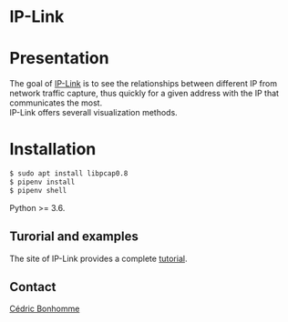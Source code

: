 IP-Link
=======

# Presentation

The goal of [IP-Link](https://gitlab.com/cedric/ip-link)
is to see the relationships between different IP from network traffic capture,
thus quickly for a given address with the IP that communicates the most.  
IP-Link offers severall visualization methods.


# Installation

```bash
$ sudo apt install libpcap0.8
$ pipenv install
$ pipenv shell
```

Python >= 3.6.


Turorial and examples
---------------------

The site of IP-Link provides a complete [tutorial](https://ip-link.readthedocs.io/en/latest/tutorial.html).


Contact
-------

[Cédric Bonhomme](https://www.cedricbonhomme.org)
